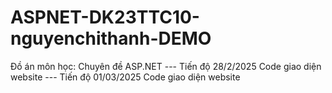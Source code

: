 # ASPNET-DK23TTC10-nguyenchithanh-DEMO
Đồ án môn học: Chuyên đề ASP.NET
--- Tiến độ 28/2/2025
Code giao diện website
--- Tiến độ 01/03/2025
Code giao diện website
